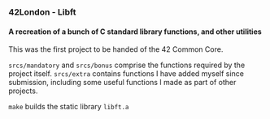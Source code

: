 ### 42London - Libft
#### A recreation of a bunch of C standard library functions, and other utilities

This was the first project to be handed of the 42 Common Core. 

`srcs/mandatory` and `srcs/bonus` comprise the functions required by the project itself. `srcs/extra` contains functions I have added myself since submission, including some useful functions I made as part of other projects.

`make` builds the static library `libft.a` 
